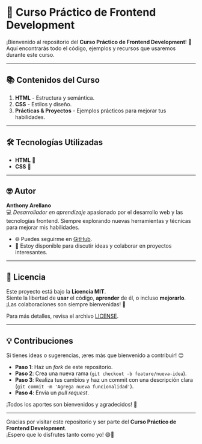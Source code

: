 # 🚀 Curso Práctico de Frontend Development

¡Bienvenido al repositorio del **Curso Práctico de Frontend Development**! 🎉 Aquí encontrarás todo el código, ejemplos y recursos que usaremos durante este curso.

---

## 📚 Contenidos del Curso

1. **HTML** - Estructura y semántica.
2. **CSS** - Estilos y diseño.
3. **Prácticas & Proyectos** - Ejemplos prácticos para mejorar tus habilidades.

---

## 🛠️ Tecnologías Utilizadas

- **HTML** 📝
- **CSS** 🎨

---
## 🤓 Autor

**Anthony Arellano**  
💻 _Desarrollador en aprendizaje_ apasionado por el desarrollo web y las tecnologías frontend. Siempre explorando nuevas herramientas y técnicas para mejorar mis habilidades.

- 🌐 Puedes seguirme en [GitHub](https://github.com/anthonyArellano1923).
- 💬 Estoy disponible para discutir ideas y colaborar en proyectos interesantes.

---

## 📝 Licencia

Este proyecto está bajo la **Licencia MIT**.  
Siente la libertad de **usar** el código, **aprender** de él, o incluso **mejorarlo**. ¡Las colaboraciones son siempre bienvenidas! 🙌

Para más detalles, revisa el archivo [LICENSE](./LICENSE).

---

## 💡 Contribuciones

Si tienes ideas o sugerencias, ¡eres más que bienvenido a contribuir! 😊

- **Paso 1**: Haz un _fork_ de este repositorio.
- **Paso 2**: Crea una nueva rama (`git checkout -b feature/nueva-idea`).
- **Paso 3**: Realiza tus cambios y haz un commit con una descripción clara (`git commit -m 'Agrega nueva funcionalidad'`).
- **Paso 4**: Envia un _pull request_.

¡Todos los aportes son bienvenidos y agradecidos! 🙌

---

Gracias por visitar este repositorio y ser parte del **Curso Práctico de Frontend Development**.  
¡Espero que lo disfrutes tanto como yo! 😄🎉

